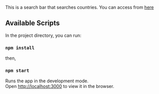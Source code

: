 This is a search bar that searches countries. You can access from [here](https://searchbar.vercel.app/)

## Available Scripts

In the project directory, you can run:

### `npm install`

then,

### `npm start`

Runs the app in the development mode.\
Open [http://localhost:3000](http://localhost:3000) to view it in the browser.

